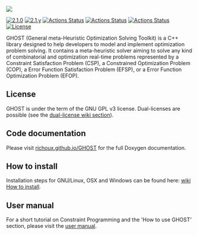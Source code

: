 ![](https://github.com/richoux/GHOST/wiki/images/GHOST_banner.png)

[![2.1.0](https://img.shields.io/badge/stable-2.1.0-brightgreen.svg)](https://github.com/richoux/GHOST/releases/tag/2.1.0)
[![2.1.y](https://img.shields.io/badge/latest-2.1.y-f57f17.svg)](https://github.com/richoux/GHOST/tree/develop)
[![Actions Status](https://github.com/richoux/GHOST/workflows/Linux/badge.svg)](https://github.com/richoux/GHOST/actions)
[![Actions Status](https://github.com/richoux/GHOST/workflows/MacOS/badge.svg)](https://github.com/richoux/GHOST/actions)
[![Actions Status](https://github.com/richoux/GHOST/workflows/Windows/badge.svg)](https://github.com/richoux/GHOST/actions)
[![License](https://img.shields.io/badge/License-GNU_GPL_v3-blue.svg)](https://www.gnu.org/licenses/gpl-3.0.en.html)

GHOST (General meta-Heuristic Optimization Solving Toolkit) is a C++ library designed to help developers to model and implement optimization problem solving. It contains a meta-heuristic solver aiming to solve any kind of combinatorial and optimization real-time problems represented by a Constraint Satisfaction Problem (CSP), a Constrained Optimization Problem (COP), a Error Function Satisfaction Problem (EFSP), or a Error Function Optimization Problem (EFOP).

## License

GHOST is under the term of the GNU GPL v3 license. Dual-licenses are possible (see the [dual-license wiki section](https://github.com/richoux/GHOST/wiki/1.-Introduction#possibilities-for-dual-license)).

## Code documentation

Please visit [richoux.github.io/GHOST](https://richoux.github.io/GHOST) for the full Doxygen documentation.

## How to install

Installation steps for GNU/Linux, OSX and Windows can be found here: [wiki How to install](https://github.com/richoux/GHOST/wiki/2.-How-to-install).

## User manual

For a short tutorial on Constraint Programming and the 'How to use GHOST' section, please visit the [user manual](https://github.com/richoux/GHOST/wiki).
